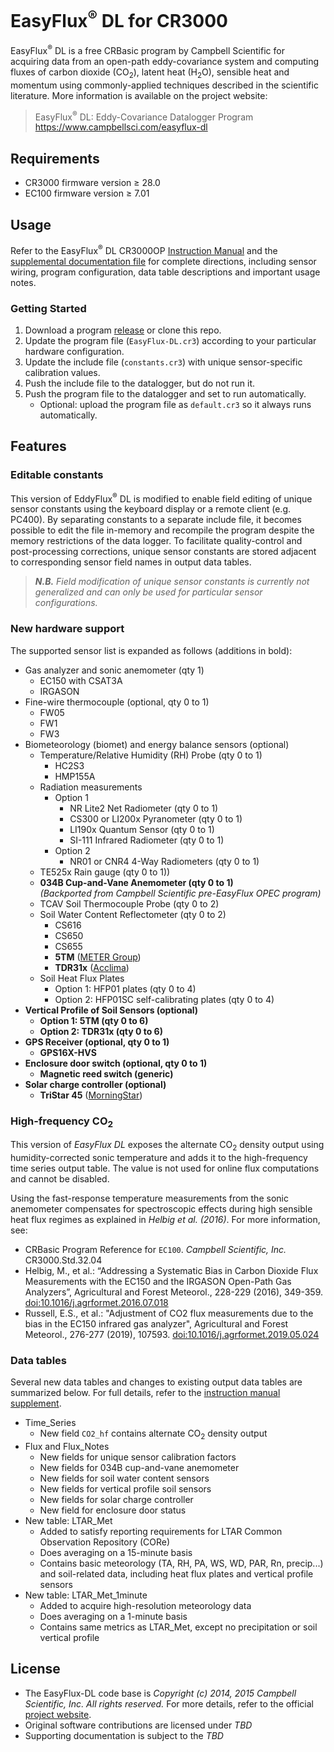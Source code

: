 # EasyFlux<sup>&reg;</sup> DL for CR3000

EasyFlux<sup>&reg;</sup> DL is a free CRBasic program by Campbell Scientific for
acquiring data from an open-path eddy-covariance system and computing fluxes of 
carbon dioxide (CO<sub>2</sub>), latent heat (H<sub>2</sub>O), sensible heat and momentum 
using commonly-applied techniques described in the scientific literature. 
More information is available on the project website: 

> EasyFlux<sup>&reg;</sup> DL: Eddy-Covariance Datalogger Program  
> <https://www.campbellsci.com/easyflux-dl>

## Requirements

* CR3000 firmware version &ge; 28.0
* EC100 firmware version &ge; 7.01

## Usage

Refer to the EasyFlux<sup>&reg;</sup> DL CR3000OP [Instruction Manual][#csi-manual]
and the [supplemental documentation file](doc/readme.md) for complete directions,
including sensor wiring, program configuration, data table descriptions and important usage notes. 

### Getting Started

1. Download a program [release][#gh-release] or clone this repo.
1. Update the program file (`EasyFlux-DL.cr3`) according to your particular hardware configuration.
1. Update the include file (`constants.cr3`) with unique sensor-specific calibration values.
1. Push the include file to the datalogger, but do not run it.
1. Push the program file to the datalogger and set to run automatically.
    * Optional: upload the program file as `default.cr3` so it always runs automatically.

[#csi-manual]: https://s.campbellsci.com/documents/us/manuals/easyflux-dl.pdf
[#gh-release]: https://github.com/wsular/EasyFlux-DL/releases/

## Features

### Editable constants

This version of EddyFlux<sup>&reg;</sup> DL is modified to enable field editing of unique sensor constants using the keyboard display or a remote client (e.g. PC400).
By separating constants to a separate include file, it becomes possible to edit the file in-memory and recompile the program despite the memory restrictions of the data logger.
To facilitate quality-control and post-processing corrections, unique sensor constants are stored adjacent to corresponding sensor field names in output data tables.

> ***N.B.** Field modification of unique sensor constants is currently not generalized and can only be used for particular sensor configurations.*

### New hardware support

The supported sensor list is expanded as follows (additions in bold):

* Gas analyzer and sonic anemometer (qty 1)
    * EC150 with CSAT3A
    * IRGASON
* Fine-wire thermocouple (optional, qty 0 to 1)
    * FW05
    * FW1
    * FW3
* Biometeorology (biomet) and energy balance sensors (optional)
    * Temperature/Relative Humidity (RH) Probe (qty 0 to 1)
        * HC2S3
        * HMP155A
    * Radiation measurements
        * Option 1
            * NR Lite2 Net Radiometer (qty 0 to 1)
            * CS300 or LI200x Pyranometer (qty 0 to 1)
            * LI190x Quantum Sensor (qty 0 to 1)
            * SI-111 Infrared Radiometer (qty 0 to 1)
        * Option 2
            * NR01 or CNR4 4-Way Radiometers (qty 0 to 1)
    * TE525x Rain gauge (qty 0 to 1))
    * **034B Cup-and-Vane Anemometer (qty 0 to 1)**<br/>*(Backported from Campbell Scientific pre-EasyFlux OPEC program)*
    * TCAV Soil Thermocouple Probe (qty 0 to 2)
    * Soil Water Content Reflectometer (qty 0 to 2)
        * CS616
        * CS650
        * CS655
        * **5TM** ([METER Group](https://metergroup.com/))
        * **TDR31x** ([Acclima](https://acclima.com/))
    * Soil Heat Flux Plates
        * Option 1: HFP01 plates (qty 0 to 4)
        * Option 2: HFP01SC self-calibrating plates (qty 0 to 4)
* **Vertical Profile of Soil Sensors (optional)**
    * **Option 1: 5TM (qty 0 to 6)**
    * **Option 2: TDR31x (qty 0 to 6)**
* **GPS Receiver (optional, qty 0 to 1)**
    * **GPS16X-HVS**
* **Enclosure door switch (optional, qty 0 to 1)**
    * **Magnetic reed switch (generic)**
* **Solar charge controller (optional)**
    * **TriStar 45** ([MorningStar](https://www.morningstarcorp.com/))

### High-frequency CO<sub>2</sub>

This version of *EasyFlux DL* exposes the alternate CO<sub>2</sub> density output using humidity-corrected sonic temperature
and adds it to the high-frequency time series output table.
The value is not used for online flux computations and cannot be disabled.

Using the fast-response temperature measurements from the sonic anemometer compensates for spectroscopic effects during high sensible heat flux regimes
as explained in *Helbig et al. (2016)*. For more information, see:

* CRBasic Program Reference for `EC100`. *Campbell Scientific, Inc.* CR3000.Std.32.04
* Helbig, M., et al.: “Addressing a Systematic Bias in Carbon Dioxide Flux Measurements with the EC150 and the IRGASON Open-Path Gas Analyzers”, Agricultural and Forest Meteorol., 228-229 (2016), 349-359. [doi:10.1016/j.agrformet.2016.07.018](https://doi.org/10.1016/j.agrformet.2016.07.018)
* Russell, E.S., et al.: "Adjustment of CO2 flux measurements due to the bias in the EC150 infrared gas analyzer", Agricultural and Forest Meteorol., 276-277 (2019), 107593. [doi:10.1016/j.agrformet.2019.05.024](https://doi.org/10.1016/j.agrformet.2019.05.024)

### Data tables

Several new data tables and changes to existing output data tables are summarized below.
For full details, refer to the [instruction manual supplement](doc/readme.md).

* Time_Series
    * New field `CO2_hf` contains alternate CO<sub>2</sub> density output
* Flux and Flux_Notes
    * New fields for unique sensor calibration factors
    * New fields for 034B cup-and-vane anemometer
    * New fields for soil water content sensors
    * New fields for vertical profile soil sensors
    * New fields for solar charge controller
    * New field for enclosure door status
* New table: LTAR_Met 
    * Added to satisfy reporting requirements for LTAR Common Observation Repository (CORe)
    * Does averaging on a 15-minute basis
    * Contains basic meteorology (TA, RH, PA, WS, WD, PAR, Rn, precip...) and soil-related data, including heat flux plates and vertical profile sensors
* New table: LTAR_Met_1minute
    * Added to acquire high-resolution meteorology data
    * Does averaging on a 1-minute basis
    * Contains same metrics as LTAR_Met, except no precipitation or soil vertical profile

## License

* The EasyFlux-DL code base is *Copyright (c) 2014, 2015 Campbell Scientific,
  Inc. All rights reserved.* For more details, refer to the official
  [project website](https://www.campbellsci.com/easyflux-dl).
* Original software contributions are licensed under *TBD*
* Supporting documentation is subject to the *TBD* 
